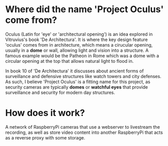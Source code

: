 # Where did the name 'Project Oculus' come from?

Oculus (Latin for 'eye' or 'architectural opening') is an idea explored in Vitruvius's book 'De Architectura'. 
It is where the key design feature 'oculus' comes from in architecture, which means a cirucular opening, usually in a **dome** or wall, allowing light and vision into a structure. A famous example would be the Patheon in Rome which was a dome with a circular opening at the top that allows natural light to flood in.

In book 10 of 'De Architectura' it discusses about ancient forms of surveillance and defensive structures like watch towers and city defenses. 
As such, I believe 'Project Oculus' is a fitting name for this project, as security cameras are typically **domes** or **watchful eyes** that provide surveillance and security for modern day structures.

# How does it work?

A network of RaspberryPi cameras that use a webserver to livestream the recording, as well as store video content into another RaspberryPi that acts as a reverse proxy with some storage.
